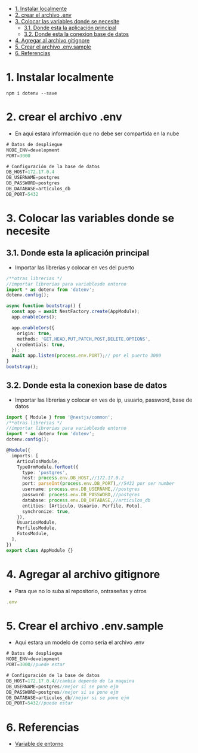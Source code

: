 - [1. Instalar localmente](#1-instalar-localmente)
- [2. crear el archivo .env](#2-crear-el-archivo-env)
- [3. Colocar las variables donde se necesite](#3-colocar-las-variables-donde-se-necesite)
  - [3.1. Donde esta la aplicación principal](#31-donde-esta-la-aplicación-principal)
  - [3.2. Donde esta la conexion base de datos](#32-donde-esta-la-conexion-base-de-datos)
- [4. Agregar al archivo gitignore](#4-agregar-al-archivo-gitignore)
- [5. Crear el archivo .env.sample](#5-crear-el-archivo-envsample)
- [6. Referencias](#6-referencias)
# 1. Instalar localmente
```console
npm i dotenv --save
```
# 2. crear el archivo .env
- En aqui estara información que no debe ser compartida en la nube
```ts
# Datos de despliegue
NODE_ENV=development
PORT=3000

# Configuración de la base de datos
DB_HOST=172.17.0.4
DB_USERNAME=postgres
DB_PASSWORD=postgres
DB_DATABASE=articulos_db
DB_PORT=5432
```
# 3. Colocar las variables donde se necesite
## 3.1. Donde esta la aplicación principal
- Importar las librerias y colocar en ves del puerto
```ts
/**otras librerias */
//importar librerias para variablesde entorno
import * as dotenv from 'dotenv';
dotenv.config();

async function bootstrap() {
  const app = await NestFactory.create(AppModule);
  app.enableCors();

  app.enableCors({
    origin: true,
    methods: 'GET,HEAD,PUT,PATCH,POST,DELETE,OPTIONS',
    credentials: true,
  });
  await app.listen(process.env.PORT);// por el puerto 3000
}
bootstrap();

```
## 3.2. Donde esta la conexion base de datos
- Importar las librerias y colocar en ves de ip, usuario, password, base de datos
```ts
import { Module } from '@nestjs/common';
/**otras librerias */
//importar librerias para variablesde entorno
import * as dotenv from 'dotenv';
dotenv.config();

@Module({
  imports: [
    ArticulosModule,
    TypeOrmModule.forRoot({
      type: 'postgres',
      host: process.env.DB_HOST,//172.17.0.2
      port: parseInt(process.env.DB_PORT),//5432 por ser number
      username: process.env.DB_USERNAME,//postgres
      password: process.env.DB_PASSWORD,//postgres
      database: process.env.DB_DATABASE,//articulos_db
      entities: [Articulo, Usuario, Perfile, Foto],
      synchronize: true,
    }),
    UsuariosModule,
    PerfilesModule,
    FotosModule,
  ],
})
export class AppModule {}
```
# 4. Agregar al archivo gitignore
- Para que no lo suba al repositorio, ontraseñas y otros
```ts
.env
```
# 5. Crear el archivo .env.sample
- Aqui estara un modelo de como seria el archivo .env
```ts
# Datos de despliegue
NODE_ENV=development
PORT=3000//puede estar

# Configuración de la base de datos
DB_HOST=172.17.0.4//cambia depende de la maquina
DB_USERNAME=postgres//mejor si se pone ejm
DB_PASSWORD=postgres//mejor si se pone ejm
DB_DATABASE=articulos_db//mejor si se pone ejm
DB_PORT=5432//puede estar
```
# 6. Referencias
- [Variable de entorno](https://www.npmjs.com/package/dotenv)